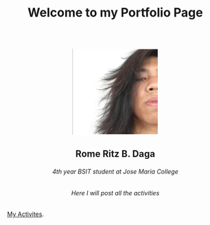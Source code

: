 <center><h1>Welcome to my Portfolio Page</h1></center>
<br>
<br>

<p align="center">
  <img width="200" height="200" src="https://github.com/ritzdatu/Ritz_Portfolio/blob/main/images/My%20Photo.PNG">
</p>

<center><h2>Rome Ritz B. Daga</h2></center>
<center><h6>4th year BSIT student at Jose Maria College</h6></center>
<center><h6>Here I will post all the activities</h6></center>

[My Activites](./projects.md). 


